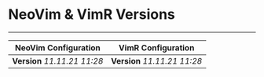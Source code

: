 # NeoVim & VimR Versions

---

| **NeoVim Configuration** | **VimR Configuration** |
| --- | --- |
| **Version** *11.11.21 11:28* | **Version** *11.11.21 11:28* |
